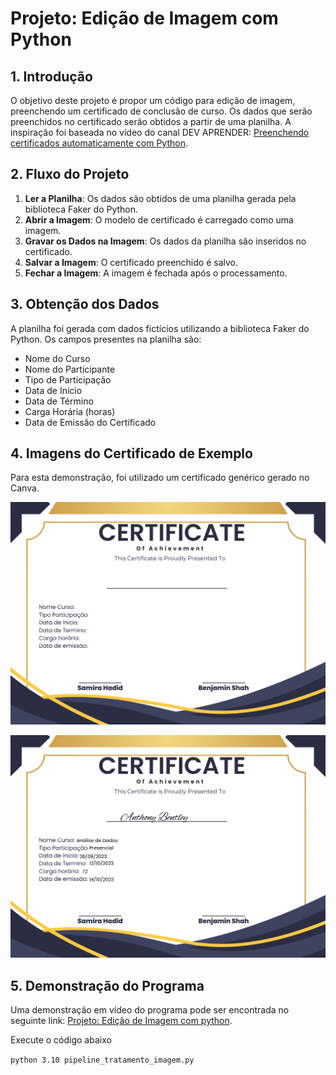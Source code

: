 # Projeto: Edição de Imagem com Python

## 1. Introdução

O objetivo deste projeto é propor um código para edição de imagem, preenchendo um certificado de conclusão de curso. Os dados que serão preenchidos no certificado serão obtidos a partir de uma planilha. A inspiração foi baseada no vídeo do canal DEV APRENDER: [Preenchendo certificados automaticamente com Python](https://www.youtube.com/watch?v=VwYqakOB4ow).

## 2. Fluxo do Projeto

1. **Ler a Planilha**: Os dados são obtidos de uma planilha gerada pela biblioteca Faker do Python.
2. **Abrir a Imagem**: O modelo de certificado é carregado como uma imagem.
3. **Gravar os Dados na Imagem**: Os dados da planilha são inseridos no certificado.
4. **Salvar a Imagem**: O certificado preenchido é salvo.
5. **Fechar a Imagem**: A imagem é fechada após o processamento.

## 3. Obtenção dos Dados

A planilha foi gerada com dados fictícios utilizando a biblioteca Faker do Python. Os campos presentes na planilha são:

- Nome do Curso
- Nome do Participante
- Tipo de Participação
- Data de Início
- Data de Término
- Carga Horária (horas)
- Data de Emissão do Certificado

## 4. Imagens do Certificado de Exemplo

Para esta demonstração, foi utilizado um certificado genérico gerado no Canva.

![Imagem original](https://raw.githubusercontent.com/rodrigorocha1/edicao_imagem/main/imagens_originais/dois.png)

![Certificado de Análise de Dados - Anthony Bentley](https://raw.githubusercontent.com/rodrigorocha1/edicao_imagem/main/imagens_geradas/analise_de_dados_anthony_bentley.png)


## 5. Demonstração do Programa

Uma demonstração em vídeo do programa pode ser encontrada no seguinte link: [Projeto: Edição de Imagem com python]([https://www.youtube.com/watch?v=VwYqakOB4ow](https://youtu.be/Bx9Vhj5DiCU)).


Execute o código abaixo

`python 3.10 pipeline_tratamento_imagem.py`